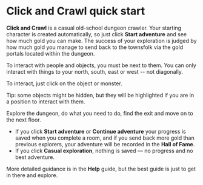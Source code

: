 # Click and Crawl quick start

**Click and Crawl** is a casual old-school dungeon crawler. Your starting
character is created automatically, so just click **Start&nbsp;adventure** and
see how much gold you can make. The success of your exploration is judged by how
much gold you manage to send back to the townsfolk via the gold portals located
within the dungeon.

To interact with people and objects, you must be next to them. You can only interact
with things to your north, south, east or west -- not diagonally.

To interact, just click on the object or monster.

Tip: some objects might be hidden, but they will be highlighted if you are in a position to interact with them.

Explore the dungeon, do what you need to do, find the exit and move on to the next floor.

+ If you click **Start&nbsp;adventure** or **Continue&nbsp;adventure** your progress is saved when you complete a room, and if you send back more gold than previous explorers, your adventure will be recorded in the **Hall of Fame**.
+ If you click **Casual&nbsp;exploration**, nothing is saved &mdash; no progress and no best adventure.

More detailed guidance is in the **Help** guide, but the best guide is just to get
in there and explore.